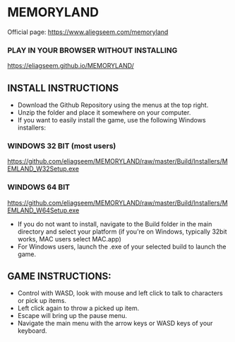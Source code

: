 # MEMORYLAND
Official page: https://www.aliegseem.com/memoryland

### PLAY IN YOUR BROWSER WITHOUT INSTALLING
https://eliagseem.github.io/MEMORYLAND/

## INSTALL INSTRUCTIONS
- Download the Github Repository using the menus at the top right.
- Unzip the folder and place it somewhere on your computer.
- If you want to easily install the game, use the following Windows installers:

### WINDOWS 32 BIT (most users)
https://github.com/eliagseem/MEMORYLAND/raw/master/Build/Installers/MEMLAND_W32Setup.exe

### WINDOWS 64 BIT
https://github.com/eliagseem/MEMORYLAND/raw/master/Build/Installers/MEMLAND_W64Setup.exe

- If you do not want to install, navigate to the Build folder in the main directory and select your platform (if you're on Windows, typically 32bit works, MAC users select MAC.app)
- For Windows users, launch the .exe of your selected build to launch the game.

## GAME INSTRUCTIONS:
- Control with WASD, look with mouse and left click to talk to characters or pick up items. 
- Left click again to throw a picked up item.
- Escape will bring up the pause menu.
- Navigate the main menu with the arrow keys or WASD keys of your keyboard.
